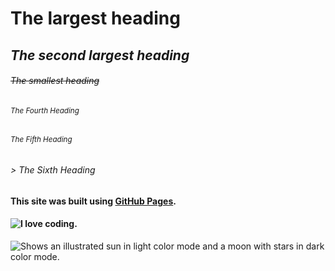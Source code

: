 # **The largest heading**
## *The second largest heading*
###### ~~The smallest heading~~
###### <sub>The Fourth Heading </sub>
###### <sup>The Fifth Heading </sup>
###### > The Sixth Heading
#### This site was built using [GitHub Pages](https://pages.github.com/).
#### ![I love coding.](https://c.tenor.com/VuNKlA9_T2wAAAAC/happy-fun.gif)

<picture>
  <source media="(prefers-color-scheme: dark)" srcset="https://user-images.githubusercontent.com/25423296/163456776-7f95b81a-f1ed-45f7-b7ab-8fa810d529fa.png">
  <source media="(prefers-color-scheme: light)" srcset="https://user-images.githubusercontent.com/25423296/163456779-a8556205-d0a5-45e2-ac17-42d089e3c3f8.png">
  <img alt="Shows an illustrated sun in light color mode and a moon with stars in dark color mode." src="https://user-images.githubusercontent.com/25423296/163456779-a8556205-d0a5-45e2-ac17-42d089e3c3f8.png">
</picture>